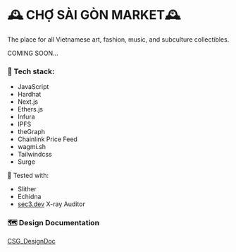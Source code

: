 # 🕰️ CHỢ SÀI GÒN MARKET🕰️
The place for all Vietnamese art, fashion, music, and subculture collectibles.

COMING SOON...

### 🧩 Tech stack:
- JavaScript
- Hardhat 
- Next.js
- Ethers.js
- Infura
- IPFS
- theGraph
- Chainlink Price Feed
- wagmi.sh
- Tailwindcss
- Surge

🧪 Tested with:
- Slither
- Echidna
- [sec3.dev](https://www.sec3.dev/) X-ray Auditor

### 🗺️ Design Documentation
[CSG_DesignDoc](https://github.com/UsuaOSilver/Saigon-marketplace/blob/main/designDoc.md)
